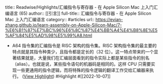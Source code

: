 title:: Readwise/Highlights/汇编指令与寄存器 - 在 Apple Silicon Mac 上入门汇编语言 (65)
author:: [[引言]]
full-title:: 汇编指令与寄存器 - 在 Apple Silicon Mac 上入门汇编语言
category:: #articles
url:: https://evian-zhang.github.io/learn-assembly-on-Apple-Silicon-Mac/7-%E6%B1%87%E7%BC%96%E6%8C%87%E4%BB%A4%E4%B8%8E%E5%AF%84%E5%AD%98%E5%99%A8.html

- A64 指令集的汇编指令是 RISC 架构的指令集。RISC 架构指令集的最主要的特点就是其指令种类少，且指令都是定长的（32 位）。这一特点带来的一个显著结果就是，大量我们在汇编层面看到的指令实际上都是某些指令的别名（alias）。也就是说，某些指令语句的机器码是相同的。这样 CPU 只需要实现一些更通用的指令逻辑，而将特殊的指令逻辑的翻译工作交给汇编器来执行。 ([View Highlight](https://read.readwise.io/read/01gere5ksw8fq5dsm0931xg7p0)) #Highlight #[[2022-10-07]]